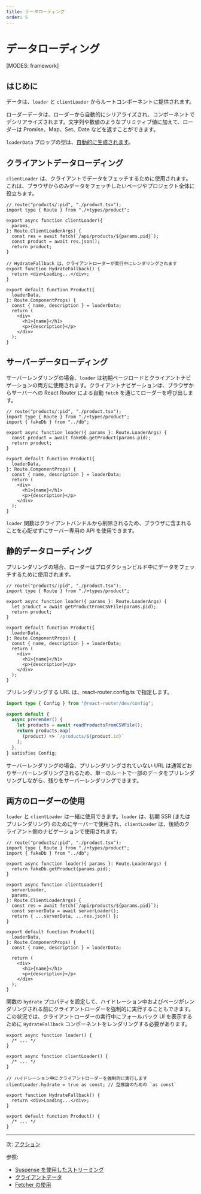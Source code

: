 ```yaml
---
title: データローディング
order: 5
---
```


# データローディング

[MODES: framework]

## はじめに

データは、`loader` と `clientLoader` からルートコンポーネントに提供されます。

ローダーデータは、ローダーから自動的にシリアライズされ、コンポーネントでデシリアライズされます。文字列や数値のようなプリミティブ値に加えて、ローダーは Promise、Map、Set、Date などを返すことができます。

`loaderData` プロップの型は、[自動的に生成されます][type-safety]。

## クライアントデータローディング

`clientLoader` は、クライアントでデータをフェッチするために使用されます。これは、ブラウザからのみデータをフェッチしたいページやプロジェクト全体に役立ちます。

```tsx filename=app/product.tsx
// route("products/:pid", "./product.tsx");
import type { Route } from "./+types/product";

export async function clientLoader({
  params,
}: Route.ClientLoaderArgs) {
  const res = await fetch(`/api/products/${params.pid}`);
  const product = await res.json();
  return product;
}

// HydrateFallback は、クライアントローダーが実行中にレンダリングされます
export function HydrateFallback() {
  return <div>Loading...</div>;
}

export default function Product({
  loaderData,
}: Route.ComponentProps) {
  const { name, description } = loaderData;
  return (
    <div>
      <h1>{name}</h1>
      <p>{description}</p>
    </div>
  );
}
```

## サーバーデータローディング

サーバーレンダリングの場合、`loader` は初期ページロードとクライアントナビゲーションの両方に使用されます。クライアントナビゲーションは、ブラウザからサーバーへの React Router による自動 `fetch` を通じてローダーを呼び出します。

```tsx filename=app/product.tsx
// route("products/:pid", "./product.tsx");
import type { Route } from "./+types/product";
import { fakeDb } from "../db";

export async function loader({ params }: Route.LoaderArgs) {
  const product = await fakeDb.getProduct(params.pid);
  return product;
}

export default function Product({
  loaderData,
}: Route.ComponentProps) {
  const { name, description } = loaderData;
  return (
    <div>
      <h1>{name}</h1>
      <p>{description}</p>
    </div>
  );
}
```

`loader` 関数はクライアントバンドルから削除されるため、ブラウザに含まれることを心配せずにサーバー専用の API を使用できます。

## 静的データローディング

プリレンダリングの場合、ローダーはプロダクションビルド中にデータをフェッチするために使用されます。

```tsx filename=app/product.tsx
// route("products/:pid", "./product.tsx");
import type { Route } from "./+types/product";

export async function loader({ params }: Route.LoaderArgs) {
  let product = await getProductFromCSVFile(params.pid);
  return product;
}

export default function Product({
  loaderData,
}: Route.ComponentProps) {
  const { name, description } = loaderData;
  return (
    <div>
      <h1>{name}</h1>
      <p>{description}</p>
    </div>
  );
}
```

プリレンダリングする URL は、react-router.config.ts で指定します。

```ts filename=react-router.config.ts
import type { Config } from "@react-router/dev/config";

export default {
  async prerender() {
    let products = await readProductsFromCSVFile();
    return products.map(
      (product) => `/products/${product.id}`
    );
  },
} satisfies Config;
```

サーバーレンダリングの場合、プリレンダリングされていない URL は通常どおりサーバーレンダリングされるため、単一のルートで一部のデータをプリレンダリングしながら、残りをサーバーレンダリングできます。

## 両方のローダーの使用

`loader` と `clientLoader` は一緒に使用できます。`loader` は、初期 SSR (またはプリレンダリング) のためにサーバーで使用され、`clientLoader` は、後続のクライアント側のナビゲーションで使用されます。

```tsx filename=app/product.tsx
// route("products/:pid", "./product.tsx");
import type { Route } from "./+types/product";
import { fakeDb } from "../db";

export async function loader({ params }: Route.LoaderArgs) {
  return fakeDb.getProduct(params.pid);
}

export async function clientLoader({
  serverLoader,
  params,
}: Route.ClientLoaderArgs) {
  const res = await fetch(`/api/products/${params.pid}`);
  const serverData = await serverLoader();
  return { ...serverData, ...res.json() };
}

export default function Product({
  loaderData,
}: Route.ComponentProps) {
  const { name, description } = loaderData;

  return (
    <div>
      <h1>{name}</h1>
      <p>{description}</p>
    </div>
  );
}
```

関数の `hydrate` プロパティを設定して、ハイドレーション中およびページがレンダリングされる前にクライアントローダーを強制的に実行することもできます。この状況では、クライアントローダーの実行中にフォールバック UI を表示するために `HydrateFallback` コンポーネントをレンダリングする必要があります。

```tsx filename=app/product.tsx
export async function loader() {
  /* ... */
}

export async function clientLoader() {
  /* ... */
}

// ハイドレーション中にクライアントローダーを強制的に実行します
clientLoader.hydrate = true as const; // 型推論のための `as const`

export function HydrateFallback() {
  return <div>Loading...</div>;
}

export default function Product() {
  /* ... */
}
```

---

次: [アクション](./actions)

参照:

- [Suspense を使用したストリーミング](../../how-to/suspense)
- [クライアントデータ](../../how-to/client-data)
- [Fetcher の使用](../../how-to/fetchers#loading-data)

[advanced_data_fetching]: ../tutorials/advanced-data-fetching
[data]: ../../api/react-router/data
[type-safety]: ../../explanation/type-safety
